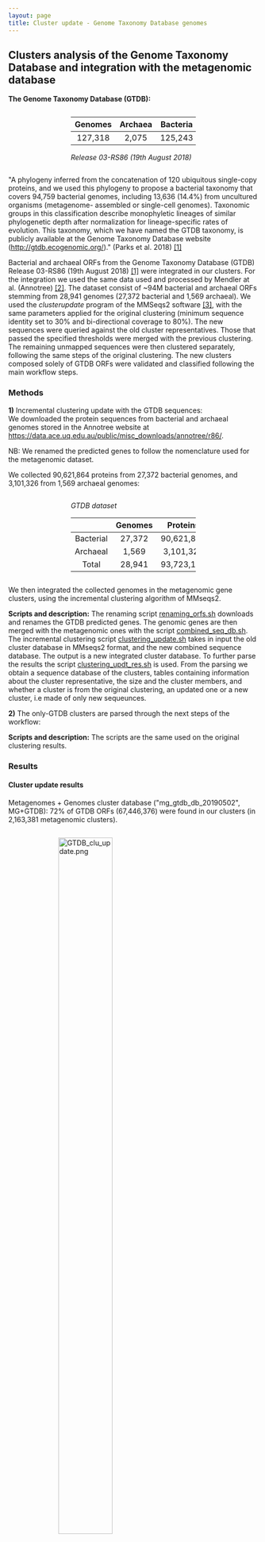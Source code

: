 ```yaml
---
layout: page
title: Cluster update - Genome Taxonomy Database genomes
---
```


<h2 class="section-heading  text-primary">Clusters analysis of the Genome Taxonomy Database and integration with the metagenomic database</h2>

**The Genome Taxonomy Database (GTDB):**

<div class="img_container" style="width:50%; margin:2em auto;">

| Genomes | Archaea | Bacteria |
|:-------:|:-------:|:--------:|
| 127,318 |  2,075  | 125,243  |

*Release 03-RS86 (19th August 2018)*

</div>

"A phylogeny inferred from the concatenation of 120 ubiquitous single-copy proteins, and we used this phylogeny to propose a bacterial taxonomy that covers 94,759 bacterial genomes, including 13,636 (14.4%) from uncultured organisms (metagenome- assembled or single-cell genomes). Taxonomic groups in this classification describe monophyletic lineages of similar phylogenetic depth after normalization for lineage-specific rates of evolution. This taxonomy, which we have named the GTDB taxonomy, is publicly available at the Genome Taxonomy Database website (http://gtdb.ecogenomic.org/)." (Parks et al. 2018) [[1]](#1)

Bacterial and archaeal ORFs from the Genome Taxonomy Database (GTDB) Release 03-RS86 (19th August 2018) [[1]](#1) were integrated in our clusters. For the integration we used the same data used and processed by Mendler at al. (Annotree) [[2]](#2). The dataset consist of ~94M bacterial and archaeal ORFs stemming from 28,941 genomes (27,372 bacterial and 1,569 archaeal). We used  the *clusterupdate* program of the MMSeqs2 software [[3]](#3), with the same parameters applied for the original clustering (minimum sequence identity set to 30% and bi-directional coverage to 80%). The new sequences were queried against the old cluster representatives. Those that passed the specified thresholds were merged with the previous clustering. The remaining unmapped sequences were then clustered separately, following the same steps of the original clustering.
The new clusters composed solely of GTDB ORFs were validated and classified following the main workflow steps.

<h3 class="section-heading  text-primary">Methods</h3>

**1)** Incremental clustering update with the GTDB sequences: \
 We downloaded the protein sequences from bacterial and archaeal genomes stored in the Annotree website at <https://data.ace.uq.edu.au/public/misc_downloads/annotree/r86/>.

NB: We renamed the predicted genes to follow the nomenclature used for the metagenomic dataset.

We collected 90,621,864 proteins from 27,372 bacterial genomes, and 3,101,326 from 1,569 archaeal genomes:

<div class="img_container" style="width:50%; margin:2em auto;">

*GTDB dataset*

|           | Genomes |  Proteins  |
|:---------:|:-------:|:----------:|
| Bacterial | 27,372  | 90,621,864 |
| Archaeal  |  1,569  | 3,101,326  |
|   Total   | 28,941  | 93,723,190 |

</div>

We then integrated the collected genomes in the metagenomic gene clusters, using the incremental clustering algorithm of MMseqs2.

**Scripts and description:** The renaming script [renaming_orfs.sh](scripts/GTDB/renaming_orfs.sh) downloads and renames the GTDB predicted genes. The genomic genes are then merged with the metagenomic ones with the script [combined_seq_db.sh](scripts/GTDB/combined_seq_db.sh). The incremental clustering script [clustering_update.sh](scripts/GTDB/GTDB_cluster_update/clustering_update.sh) takes in input the old cluster database in MMseqs2 format, and the new combined sequence database. The output is a new integrated cluster database. To further parse the results the script [clustering_updt_res.sh](scripts/GTDB/GTDB_cluster_update/clustering_updt_res.sh) is used. From the parsing we obtain a sequence database of the clusters, tables containing information about the cluster representative, the size and the cluster members, and whether a cluster is from the original clustering, an updated one or a new cluster, i.e made of only new sequeunces.

**2)** The only-GTDB clusters are parsed through the next steps of the workflow:

**Scripts and description:** The scripts are the same used on the original clustering results.

<h3 class="section-heading  text-primary">Results</h3>

<h4 class="section-heading  text-primary">Cluster update results</h4>

Metagenomes + Genomes cluster database ("mg_gtdb_db_20190502", MG+GTDB): 72% of GTDB ORFs (67,446,376) were found in our clusters (in 2,163,381 metagenomic clusters).

<div class="img_container" style="width:60%; margin:2em auto;">

<img alt="GTDB_clu_update.png" src="/img/GTDB_clu_update.png" width="60%" height="" >

</div>

<div class="img_container" style="width:80%; margin:2em auto;">

*MG + GTDB cluster DB*

|          | Metagenomes | GTDB genomes |    Total    |
|:--------:|:-----------:|:------------:|:-----------:|
| Clusters | 32,465,074  |  7,958,475   | 40,423,549  |
|   ORFs   | 322,248,552 |  93,723,190  | 415,971,742 |

</div>

<div class="img_container" style="width:90%; margin:2em auto;">

The remaining (unmapped) 26M (28%) GTDB ORFs were clustered in 7,958,475 clusters. Around 5.6M resulted as singletons.

*Only-GTDB clusters:*

|          | GTDB not-singletons | GTDB singletons |   Total    |
|:--------:|:-------------------:|:---------------:|:----------:|
| Clusters |      2,400,037      |    5,558,438    | 7,958,475  |
|   ORFs   |     20,718,376      |    5,558,438    | 26,276,814 |

</div>

The new/only-GTDB non-singletons clusters have an average size, i.e. number of ORFs, of 8.6 (median=3), with a maximum of 18,114 ORFs and a minimum of 2.

<h4 class="section-heading  text-primary">2) Characterization of GTDB Clusters</h4>

<h4 class="section-heading  text-primary">Clusters (> 1 ORFs)</h4>

<div class="img_container" style="width:50%; margin:2em auto;">

*Only-GTDB cluster dataset*

|  Clusters  |    ORFs      |
|:----------:|:------------:|
| 2,400,037  |  20,718,376  |

</div>

-   *Pfam annotation*

We were able to annotate to Pfam protein domain families only 41% of the GTDB ORFs not found in the metagenomic clusters.

<div class="img_container" style="width:60%; margin:2em auto;">

*Number of cluster ORFs Pfam annotated and not*

|       |    Annotated    |   Not annotated  |
|:-----:|:---------------:|:----------------:|
| ORFs  | 8,404,082 (41%) | 12,314,294 (59%) |

</div>

The distribution of the Pfam annotations in the clusters resulted into a set ~500K annotated clusters and a set of 1.8M not-annotated clusters. Nubers are shown in the following table:

<div class="img_container" style="width:70%; margin:2em auto;">

*Pfam annotations at the cluster level*

|          |    Annotated     |  Not annotated   |
|:--------:|:----------------:|:----------------:|
| Clusters |  556,834 (23%)   | 1,843,203 (77%)  |
|   ORFs   | 10,091,203 (49%) | 10,627,173 (51%) |

</div>

-   *Identification of spurious and shadow ORFs*

We screened the AntiFam database to identify potential spurious ORFs. We found only 0.02% of clusters ORFs being potentially spurious.

<div class="img_container" style="width:50%; margin:2em auto;">

*Spurious ORFs:*

| ORFs in clusters | ORFs in singletons |
|:----------------:|:------------------:|
|  3,252 (0.02%)   |   1,312 (0.02%)    |

</div>

We identified 1% of clusters ORFs as shadows.

<div class="img_container" style="width:50%; margin:2em auto;">

*Shadow ORFs:*

| ORFs in clusters | ORFs in singletons |
|:----------------:|:------------------:|
|  223,535  (1%)   |    125,262 (2%)    |

</div>

-   *Cluster validation*

The cluster validation showed a high cluster quality in terms of both cluster functional and compositional homogeneity.
Results for the two validastion steps are reported in the following tables:

<div class="img_container" style="width:70%; margin:2em auto;">

*Functional validation:*

|          |      Good       |     Bad      |
|:--------:|:---------------:|:------------:|
| Clusters |  542,410 (97%)  | 14,424 (3%)  |
|   ORFs   | 9,865,550 (98%) | 225,653 (2%) |


*Compositional validation:*

|          |       Good       |     Bad      |
|:--------:|:----------------:|:------------:|
| Clusters | 2,361,585 (98%)  | 38,452 (2%)  |
|   ORFs   | 20,364,454 (98%) | 353,922 (2%) |

</div>

<div class="img_container" style="width:60%; margin:2em auto;">

<img alt="gtdb_cl_comp_val_rej_non_homolog.png" src="/img/gtdb_cl_comp_val_rej_non_homolog.png" width="70%" height="" >

*Proportion of bad-aligned/non-homologous ORFs detected within each cluster MSA. Distribution of observed values compared with those of the Broken-stick model. The threshold was determined at 11% non-homologous ORFs per cluster.*

</div>

Overall 98% of the clusters and 97% of their ORFs were classified as "good", and only 2% were discarded.

<div class="img_container" style="width:70%; margin:2em auto;">

*Combined validation results:*

|            |       Good       |      Bad      |
|:----------:|:----------------:|:-------------:|
| Clusters   |  2,347,502 (98%) |  52,535 (2%)  |
| ORFs       | 20,141,636 (97%) |  576,740 (3%) |

*Good clusters:*

|   Good     |    Annotated     |   Not annotated  |
|:----------:|:----------------:|:----------------:|
| Clusters   |     530,503      |    1,816,999     |
| ORFs       |    9,749,442     |   10,392,194     |

</div>

-   *Classification*

<h6 class="section-heading  text-primary">Cluster consensus vs Uniref90:</h6>

We searched the not annoataed clusters consensus against the UniRef90 database. The majority (86%) reported at least one match.

<div class="img_container" style="width:50%; margin:2em auto;">

*Not annotated cluster consensus vs UniRef90*

|     Hits        |     No-hits     |
| :-------------: | :-------------: |
| 1,570,094 (86%) |   246,905 (14%) |

</div>

The majority (81%) of the hits were found labeled as "hypothetical" proteins.

<div class="img_container" style="width:70%; margin:2em auto;">

*Hits functional characterisation in UniRef90*

|   Hits to hypothetical proteins   | Hits to not-hypothetical prot. |
| :-------------------------------: | :----------------------------: |
| 1,266,090 (70%) (81% of the hits) |   304,004  (19% of the hits)   |

</div>

<h6 class="section-heading  text-primary">Cluster consensus vs NCBI-nr:</h6>

We searched then the 246,905 consensus sequences without a hit in UniRef90 against the NCBI-nr database. Only 12% of the queries was found in the NCBI-nr database.

<div class="img_container" style="width:50%; margin:2em auto;">

*Consensus UniRef90-nohits vs NCBI-nr*

|     Hits        |     No-hits     |
| :-------------: | :-------------: |
|  28,704 (12%)   |   218,201 (88%) |

</div>

The large majority of the hits (96%) was found annotated to "hypotetical" proteins.

<div class="img_container" style="width:70%; margin:2em auto;">

*Hits functional characterisation in NCBI-nr*

|   Hits to hypothetical proteins   | Hits to not-hypothetical prot. |
| :-------------------------------: | :----------------------------: |
|   27,424 (11%) (96% of the hits)  |    1,280  (4% of the hits)     |

</div>

<h6 class="section-heading  text-primary">Classification of the annotated Clusters</h6>

We processed the annotated clusters to retrieve the cluster consensus Pfam domain architecture (DA). The retrieved numbers divided into annotated to domains of unknown function (DUFs) and domains of known function (PFs) are reported in the next table.

<div class="img_container" style="width:60%; margin:2em auto;">

| Annotated DUFs | Annotated PFs (known function) |
| :------------: | :---------------------------: |
|   65,688 (12%) |         464,815 (88%)         |

</div>

The only-GTDB cluster categories before the known and unknown refinement resulted dominated by the GUs (58%).

<div class="img_container" style="width:80%; margin:2em auto;">

*Only-GTDB cluster categories*

|       K       |      KWP      |       GU        |      PGU      |
|:-------------:|:-------------:|:---------------:|:------------:|
| 464,815 (20%) | 305,284 (13%) | 1,359,202 (58%) | 218,201 (9%) |

</div>

-   *Categories refinement*

We found that 69% of the PGUs show remote homology to a Uniclust entry/protein. Of the matching clusters, 144,295 resulted in distant homologs of hypothetical proteins and were moved to the GU category, whereas 5,704 clusters matched characterized proteins and were transferred to the KWP set. Hence, after this refinement step, the number of PGUs reduced to 68,202 clusters.
The search of the KWP cluster HMMs against the Pfam database resulted in 56% of KWP clusters being remote homologous of Pfam enries. Of this set, the majority, 152,529 clusters, were annotated to PFs, and 22,053 clusters to DUFs.


<div class="img_container" style="width:90%; margin:2em auto;">

*Cluster category refinement steps:*

|                                 |       K       |     KWP      |       GU        |     PGU      |
|:-------------------------------:|:-------------:|:------------:|:---------------:|:-----------:|
|  Clusters (pre-EUs_refinement)  |    464,815    |   305,284    |    1,359,202    |   218,201   |
|         EUs refinement          |       -       |    +5,704    |    +144,295     |  -149,999   |
| Clusters (post-EUs_refinement)  |    464,815    |   310,988    |    1,503,497    |   68,202    |
|         KWPs refinement         |   +152,529    |   -174,582   |     +22,053     |      -      |
| Clusters (post-KWPs_refinement) | 617,344 (26%) | 136,406 (6%) | 1,525,550 (65%) | 68,202 (3%) |

</div>

After the refinement the only-GTDB clusters appeared dominated by the GU set, which accounts for 65% of the clusters.

<div class="img_container" style="width:80%; margin:2em auto;">

*Only-GTDB clusters final categories*

|          |     K     |   KWP   |    GU     |   PGU    |     Total      |
|:--------:|:---------:|:-------:|:---------:|:-------:|:--------------:|
| Clusters |  617,344  | 136,406 | 1,525,550 | 68,202  | **2,347,502**  |
|   ORFs   | 9,997,529 | 663,107 | 9,305,621 | 175,379 | **20,141,636** |

</div>

-   *GTDB cluster community inference*

At first we searched GTDB clustersin the metagenomic data set communities. Then, for the clusters not found in the MG-communities, we performed the community inference.
The best inflation value for the cluster aggregation was determined at 2.5, and we obtained a total of ~500K communities.
(Both slightly higher number than those found for the metagenomic dataset/clusters)

<div class="img_container" style="width:60%; margin:2em auto;">

<img alt="k_partition_stats_eval_plot_gtdb.png" src="/img/k_partition_stats_eval_plot_gtdb.png" width="60%" height="" >

*Radar plots used to determine the best MCL inflation value for the partitioning of the Ks into cluster components. The plots were built using a combination of five variables: 1=proportion of clusters with 1 component and 2=proportion of clusters with more than 1 member, 3=clan entropy (proportion of clusters with entropy = 0), 4=intra hhblits score-per-column (normalised by the maximum value), and 5=number of clusters (related to the non-redundant set of DAs).*

</div>

<div class="img_container" style="width:80%; margin:2em auto;">

*Only-GTDB cluster community categories*

|             |     K     |   KWP   |    GU     |   EU    |     Total      |
|:-----------:|:---------:|:-------:|:---------:|:-------:|:--------------:|
| Communities |  52,360   | 47,203  |  339,468  | 57,899  |  **496,930**   |
|  Clusters   |  617,344  | 136,406 | 1,525,550 | 68,202  | **2,347,502**  |
|    ORFs     | 9,997,529 | 663,107 | 9,305,621 | 175,379 | **20,141,636** |

</div>

A set of these clusters and cluster communities, was found in the metagenomic communities. Numbers are shown in the following table:

<div class="img_container" style="width:80%; margin:2em auto;">

*GTDB cluster in MG communities*

|             |    K    |   KWP   |    GU     |   EU   |     Total     |
|:-----------:|:-------:|:-------:|:---------:|:------:|:-------------:|
| MG-communities | 14,241  | 20,399  |  69,204  | 2,799 |  **106,643**  |
|  Clusters   | 357,952 | 82,307 | 259,190 | 3,393 | **702,842** |


</div>

<br>

* * *

As for the metagenomic cluster database, we retrieved the genomic "High Quality" (mostly complete) set of clusters:

<div class="img_container" style="width:80%; margin:2em auto;">

*GTDB HQ clusters*

| Category | HQ cluster |  HQ ORFs   | pHQ_orfs | pHQ_cl |
|:--------:|:----------:|:----------:|:--------:|:------:|
|    K     |   12,202   | 25,105,156 |  0.0096  | 0.0198 |
|   KWP    |   4,019    | 1,349,165  |  0.0214  | 0.0295 |
|    GU    |   12,699   | 8,403,393  |  0.0062  | 0.0083 |
|    EU    |    438     |  471,820   |  0.0074  | 0.0064 |

</div>

* * *

<h4 class="section-heading  text-primary">MG + GTDB new cluster database and categories</h4>

<div class="img_container" style="width:90%; margin:2em auto;">

**Only MG**

|          |      K      |    KWP     |     GU     |    EU     |      Total      |
| -------- |:-----------:|:----------:|:----------:|:---------:|:---------------:|
| Clusters |  1,050,166  |  632,453   | 1,121,809  |  135,829  |  **2,940,257**  |
| ORFs     | 172,147,128 | 30,601,694 | 54,052,275 | 3,341,257 | **260,142,354** |

<br>

**All GTDB (Including ORFs falling in the MG clusters)**

|          |      K      |     KWP     |      GU     |      EU     |      Total      |
|----------|:-----------:|:-----------:|:-----------:|:-----------:|:---------------:|
| Clusters |  1,115,167  |   263,702   |  1,814,233  |   76,999    | **3,270,101**   |
| ORFs     | 58,494,638  |  2,152,671  | 14,457,060  |   192,950   | **75,297,319**  |

<br>

**MG + GTDB**

|          |      K      |     KWP     |      GU     |      EU     |      Total      |
|----------|:-----------:|:-----------:|:-----------:|:-----------:|:---------------:|
| Clusters | 1,667,510   |   768,859   | 2,647,359   |   204,031   |  **5,287,759**  |
| ORFs     | 232,895,994 | 32,930,286  | 68,757,918  |  3,541,592  | **338,125,790** |

</div>

<br>
<br>

* * *

<h5 class="section-heading  text-primary">Only-GTDB Singletons</h5>

-   *Pfam annotation*

<div class="img_container" style="width:60%; margin:2em auto;">

*Number of Pfam annotated and not-annotated singletons*

|               |   Singletons    |
|:-------------:|:---------------:|
|   Annotated   |  535,012 (10%)  |
| Not-annotated | 5,023,426 (90%) |

| Annotated DUFs | Annotated PF (known function) |
| :------------: | :---------------------------: |
|   61,552 (11%) |         473,460 (89%)         |

</div>

-   *Classification*

<h6 class="section-heading  text-primary">*Genomic unknowns*: search against UniRef90</h6>

Sixty-five percent of the 5,023,426 not annotated singletons, were found in the UniRef90 DB, as shown in the table below:

<div class="img_container" style="width:60%; margin:2em auto;">

*Not-annotated singletons vs UniRef90*

|  Hits (unique)  |     No-hits     |
|:---------------:|:---------------:|
| 3,249,823 (65%) | 1,773,603 (35%) |

</div>

The **3,249,823** hits, are divided into 73% hypothetical and 27% characterised UniRef90 protein entries:

<div class="img_container" style="width:80%; margin:2em auto;">

*Hits functional characterisation in UniRef90*

|   Hits to hypothetical proteins   | Hits to not-hypothetical prot. |
|:---------------------------------:|:------------------------------:|
| 2,361,654 (47%) (73% of the hits) |   888,169 (27% of the hits)    |

</div>

<h6 class="section-heading  text-primary">*Environmental unknowns*: search against NCBI nr database</h6>

We searched the consensus seqeunces that reported no matches to the UniRef90 entries (1,773,603) against the NCBI nr database (version 28-08-2017; 130,469,055 non-redundant proteins). We were able to annotate/retrieve only 1.3% of them.

<div class="img_container" style="width:80%; margin:2em auto;">

*UniRef90-nohits singletons vs NCBI-nr*

|      Hits      |      No-hits      |
|:--------------:|:-----------------:|
| 113,122 (1.3%) | 1,660,481 (98.7%) |

</div>

We then screened the hits for "hypothetical", and we found 93% of them being classified as "hypothetical".

<div class="img_container" style="width:80%; margin:2em auto;">

*Hits functional characterisation in NCBI-nr*

|         NR hypothetical          |  NR not-hypothetical   |
|:--------------------------------:|:----------------------:|
| 105,164 (0.6%) (93% of the hits) | 7,958 (7% of the hits) |


</div>

-   *Singletons categories*

The GTDB singletons appeared to be mostly GUs and PGUs.

<div class="img_container" style="width:95%; margin:2em auto;">

|      K       |      KWP      |       GU        |       PGU        |
|:------------:|:-------------:|:---------------:|:---------------:|
| 473,460 (9%) | 896,127 (16%) | 2,528,370 (45%) | 1,660,481 (30%) |

</div>

<br>

* * *

<h4 class="section-heading  text-primary">Enrichment of formaer metagenomic small clusters (less than 10 ORFs) and singletons</h4>

A fraction of the GTDB ORFs were found similar to metagenomic singletons or small clusters.

The majority (55,155,683) (82%) of the 67,446,376 GTDB ORFs found in the metagenomic dataset belonged to the refined set of clusters, 3,700,844 ORFs were found in singletons, 7,010,987 ORFs in small clusters (clusters with less than 10 members) and 1,578,862 ORFs in clusters discarded during the validation/refinement step.

After the integration of genomic ORFs, 52,758 singletons and 187,953 small clusters became clusters with more than 10 members.

Singletons now >=10: 52,758 (0.3%) (total singletons now with one or more GTDB orfs 492,238 (2.5%))

Small clusters now >=10: 187,953 (2%) (total small clusters with one or more GTDB orfs 731,492 (8%))

<div class="img_container" style="width:50%; margin:2em auto;">

*New MG+GTDB clusters with more than 10 ORFs*

| Clusters | ORFs      |
| -------- | --------- |
| 240,711  | 9,001,819 |

</div>

Currently under validation ...

<br>
<br>

* * *

<h4 class="section-heading  text-primary">References</h4>

<a name="1"></a>[1] D. H. Parks, M. Chuvochina, D. W. Waite, C. Rinke, A.Skarshewski, P-A Chaumeil & P. Hugenholtz, "A standardized bacterial taxonomy based on genome phylogeny substantially revises the tree of life." Nat Biotechnology, Aug. 2018.

<a name="2"></a>[2] K. Mendler, H. Chen, D. H. Parks, B. Lobb, L. A. Hug and A. C. Doxey, "AnnoTree: visualization and exploration of a functionally annotated microbial tree of life" Nucleic Acids Research, Mar. 2019.

<a name="3"></a>[3] M. Steinegger and J. Söding, “MMseqs2 enables sensitive protein sequence searching for the analysis of massive data sets.,” Nature biotechnology, vol. 35, no. 11, pp. 1026–1028, Nov. 2017.
